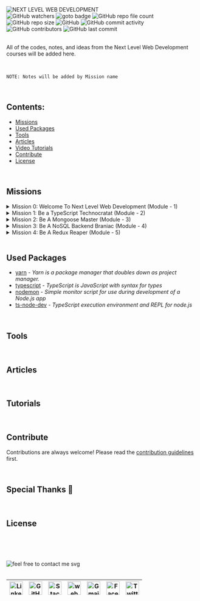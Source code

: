 <img loading="lazy" src="https://readme-typing-svg.demolab.com?font=Poppins&weight=700&size=24&duration=1&pause=1&color=EB008B&center=true&vCenter=true&repeat=false&width=370&height=40&lines=NEXT+LEVEL+WEB+DEVELOPMENT" alt="NEXT LEVEL WEB DEVELOPMENT" />

<!-- repository summary badges start -->
<div>
    <img alt="GitHub watchers" src="https://img.shields.io/github/watchers/montasim/Next-Level-Web-Development?&labelColor=EB008B&color=00B8B5">
    <img alt="goto badge" src="https://img.shields.io/github/search/montasim/Next-Level-Web-Development/goto?&labelColor=EB008B&color=00B8B5">
    <img alt="GitHub repo file count" src="https://img.shields.io/github/directory-file-count/montasim/Next-Level-Web-Development?&labelColor=EB008B&color=00B8B5">
    <img alt="GitHub repo size" src="https://img.shields.io/github/repo-size/montasim/Next-Level-Web-Development?&labelColor=EB008B&color=00B8B5">
    <img alt="GitHub" src="https://img.shields.io/github/license/montasim/Next-Level-Web-Development?&labelColor=EB008B&color=00B8B5">
    <img alt="GitHub commit activity" src="https://img.shields.io/github/commit-activity/w/montasim/Next-Level-Web-Development?&labelColor=EB008B&color=00B8B5">
    <img alt="GitHub contributors" src="https://img.shields.io/github/contributors/montasim/Next-Level-Web-Development?&labelColor=EB008B&color=00B8B5">
    <img alt="GitHub last commit" src="https://img.shields.io/github/last-commit/montasim/Next-Level-Web-Development?&labelColor=EB008B&color=00B8B5">
</div>
<!-- repository summary badges end -->

<br/>

All of the codes, notes, and ideas from the Next Level Web Development courses will be added here.

<br/>

```
NOTE: Notes will be added by Mission name
```

<br/>

## Contents:
  - [Missions](#missions)
  - [Used Packages](#used-packages)
  - [Tools](#tools)
  - [Articles](#articles)
  - [Video Tutorials](#tutorials)
  - [Contribute](#contribute)
  - [License](#license)

<br/>

## Missions

<details>
    <summary> Mission 0: Welcome To Next Level Web Development (Module - 1) </summary>
    <br/>
    
</details>

<details>
    <summary> Mission 1: Be a TypeScript Technocratat (Module - 2) </summary>
    <ol>
        <li>
            <details>
                <summary> Module 2: Explore Basic Types of TypeScript </summary>
                <ol>
                    <li> 
                        <details>
                            <summary> Installation TypeScript, NVM & ts-node-dev </summary>
                        </details>
                    </li>
                    <li> 
                        <details>
                            <summary> Primitive types in TypeScript </summary>
<pre>
1. String
2. Number
3. Boolean
4. Null
5. Undefined

a. TypeScript type declaration:
    1. Explicit type declarations: When de declare data types
    2. Implicit type declaration / Inferences: When TypeScript automatically declares data types

b. let someVariable = undefined; // any type variable
</pre>
                        </details>
                    </li>
                    <li> 
                        <details>
                            <summary> Array and Tuples in TypeScript </summary>
                        </details>
                    </li>
                    <li> 
                        <details>
                            <summary> Object, Literal Types, and Optional types </summary>
                        </details>
                    </li>
                    <li> 
                        <details>
                            <summary> Functions in Typescript  </summary>
                        </details>
                    </li>
                    <li> 
                        <details>
                            <summary> Spread, Rest, Default Parameters, and Destructuring </summary>
                        </details>
                    </li>
                    <li> 
                        <details>
                            <summary> Type alias and optional types </summary>
                        </details>
                    </li>
                    <li> 
                        <details>
                            <summary> Union, Intersection and Enum Types </summary>
                        </details>
                    </li>
                    <li> 
                        <details>
                            <summary> Null, Unknown and Never Types </summary>
                        </details>
                    </li>
                    <li> 
                        <details>
                            <summary> Ternary Operator , Nullish Coeslancing Operator, Module Summary </summary>
                        </details>
                    </li>
                </ol>
            </details>
        </li>
        <li>
            <details>
                <summary> Module 3: Explore Advance Types of TypeScript </summary>
                <ol>
                  <li> Type Assertion </li>
                  <li> Interface, Type vs Interface </li>
                  <li> Introduction of Generic in Type </li>
                  <li> Generic in Interface </li>
                  <li> Generic in Function </li>
                  <li> Constraints in Generics </li>
                  <li> Generic Constraints Using Key Of Part 1 </li>
                  <li> Asynchronous TypeScript </li>
                  <li> Conditional Types </li>
                  <li> Mapped Types </li>
                </ol>
            </details>
        </li>
        <li>
            <details>
                <summary> Module 4: Object-Oriented Programming in TypeScript </summary>
                <ol>
                  <li> Introduction To Object Oriented Programming </li>
                  <li> How to Create Class, Object, Parameter Properties </li>
                  <li> Inheritance </li>
                  <li> Type Guards / Type Narrowing </li>
                  <li> Access Modifiers: Public, Private, Protected </li>
                  <li> Getters and Setters in Typescript </li>
                  <li> Static in Class </li>
                  <li> Polymorphism </li>
                  <li> Abstraction  </li>
                  <li> Encapsulation and Module Summary </li>
                </ol>
            </details>
        </li>
        <li>
            <details>
                <summary> Module 5.5: Bonus Module </summary>
                <ol>
                  <li> What is a module, different formats of module technique, import, and export </li>
                  <li> Different types of Import and export statement </li>
                  <li> Know About utility Types </li>
                  <li> THow to use multiple interface as a type and create a model for a class </li>
                </ol>
            </details>
        </li>
    </ol>
</details>

<details>
    <summary> Mission 2: Be A Mongoose Master (Module - 3) </summary>
    <br/>
    
</details>

<details>
    <summary> Mission 3: Be A NoSQL Backend Braniac (Module - 4) </summary>
    <br/>
    
</details>

<details>
    <summary> Mission 4: Be A Redux Reaper (Module - 5) </summary>
    <br/>
    
</details>

<br/>

## Used Packages

- [yarn](https://yarnpkg.com/) - *Yarn is a package manager that doubles down as project manager.*
- [typescript](https://www.typescriptlang.org/) - *TypeScript is JavaScript with syntax for types*
- [nodemon](https://nodemon.io/) - *Simple monitor script for use during development of a Node.js app*
- [ts-node-dev](https://www.npmjs.com/package/ts-node-dev) - *TypeScript execution environment and REPL for node.js*


<br/>

## Tools

<br/>

## Articles

<br/>

## Tutorials

<br/>

## Contribute

Contributions are always welcome!
Please read the [contribution guidelines](contributing.md) first.

<br/>

## Special Thanks 🙇

<br/>

## License

<br/>
<br/>
<br/>
<br/>

<!-- feel free to contact me text start -->
<div> 
    <img loading="lazy" src="https://readme-typing-svg.demolab.com?font=Poppins&weight=600&size=21&duration=1&pause=1&color=00B8B5&center=true&vCenter=true&repeat=false&width=370&height=21&lines=FEEL+FREE+TO+CONTACT+ME+ANYTIME" alt="feel free to contact me svg" />
</div>
<!-- feel free to contact me text end -->

<br/>

<!-- social media links start -->
<table>
    <thead align="center">
        <tr>
            <th>
                <a href="https://www.linkedin.com/in/montasim">
                    <img alt="Linkedin icon" src="https://cdn.simpleicons.org/linkedin" width="35px">
                </a>
            </th>
            <th>
                <a href="https://www.github.com/montasim">
                    <img alt="GitHub icon" src="https://cdn.simpleicons.org/github/white" width="35px">
                </a>
            </th>
            <th>
                <a href="https://stackoverflow.com/users/20348607/montasim">
                    <img alt="StackOverflow icon" src="https://cdn.simpleicons.org/stackoverflow" width="35px">
                </a>
            </th>
            <th>
                <a href="https://montasim-dev.web.app/">
                    <img alt="web icon" src="https://cdn.simpleicons.org/googlechrome" width="35px">
                </a>
            </th>
            <th>
                <a href="mailto:montasimmamun@gmail.com">
                    <img alt="Gmail icon" src="https://cdn.simpleicons.org/gmail" width="35px">
                </a>
            </th>
            <th>
                <a href="https://www.facebook.com/montasimmamun/">
                    <img alt="Facebook icon" src="https://cdn.simpleicons.org/facebook" width="35px">
                </a>
            </th>
            <th>
                <a href="https://twitter.com/montasimmamun">
                    <img alt="Twitter icon" src="https://cdn.simpleicons.org/twitter" width="35px">
                </a>
            </th>
        </tr>
    </thead>
</table>
<!-- social media links end -->
<!-- connect with me end -->

<br/>
<br/>
<br/>
